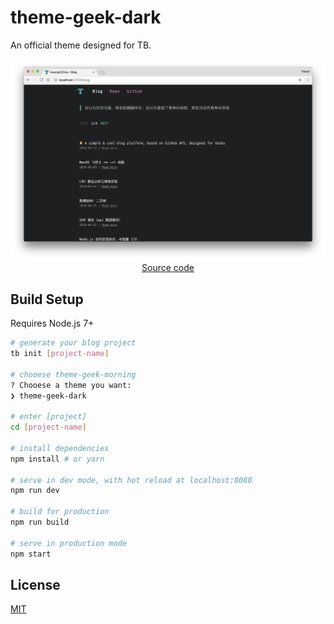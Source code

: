 # theme-geek-dark

An official theme designed for TB.

<p align="center">
  <a href="https://github.com/TB-blog/theme-geek-morning" target="_blank">
    <img src="screenshoot.png" width="700px">
    <br>
    Source code
  </a>
</p>


## Build Setup

Requires Node.js 7+

```bash
# generate your blog project
tb init [project-name]

# chooese theme-geek-morning
? Chooese a theme you want:
❯ theme-geek-dark

# enter [project]
cd [project-name]

# install dependencies
npm install # or yarn

# serve in dev mode, with hot reload at localhost:8080
npm run dev

# build for production
npm run build

# serve in production mode
npm start
```

## License

[MIT](LICENSE)
